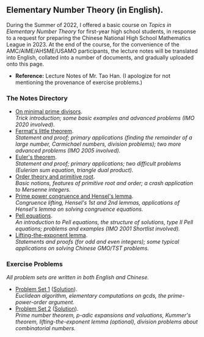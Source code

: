 ## Elementary Number Theory (in English).

During the Summer of 2022, I offered a basic course on _Topics in Elementary Number Theory_ for first-year high school students, in response to a request for preparing the Chinese National High School Mathematics League in 2023. At the end of the course, for the convenience of the AMC/AIME/AHSME/USAMO participants, the lecture notes will be translated into English, collated into a number of documents, and gradually uploaded onto this page. 

- **Reference:** Lecture Notes of Mr. Tao Han. (I apologize for not mentioning the provenance of exercise problems.)

### The Notes Directory

- [On minimal prime divisors](././mindiv.pdf). <br/>
  _Trick introduction; some basic examples and advanced problems (IMO 2020 involved)._
- [Fermat's little theorem](././Fermat.pdf). <br/>
  _Statement and proof; primary applications (finding the remainder of a large number, Carmichael numbers, division problems); two more advanced problems (IMO 2005 involved)._
- [Euler's theorem](././Euler.pdf). <br/>
  _Statement and proof; primary applications; two difficult problems (Eulerian sum equation, triangle dual product)._
- [Order theory and primitive root](././order.pdf). <br/>
  _Basic notions, features of primitive root and order; a crash application to Mersenne integers._
- [Prime power congruence and Hensel's lemma](././Hensel.pdf). <br/>
  _Congruence lifting, Hensel's 1st and 2nd lemmas, applications of Hensel's lemma on solving congruence equations._
- [Pell equations](././Pell.pdf). <br/>
  _An introduction to Pell equations, the structure of solutions, type II Pell equations; problems and examples (IMO 2001 Shortlist involved)._
- [Lifting-the-exponent lemma](././LTE.pdf). <br/>
  _Statements and proofs (for odd and even integers); some typical applications on solving Chinese GMO/TST problems._

### Exercise Problems

_All problem sets are written in both English and Chinese._

- [Problem Set 1](././PS1.pdf) ([Solution](././solution1.pdf)). <br/>
 _Euclidean algorithm, elementary computations on gcds, the prime-power-order argument._
- [Problem Set 2](././PS2.pdf) ([Solution](././solution2.pdf)). <br/>
 _Prime number theorem, p-adic expansions and valuations, Kummer's theorem, lifting-the-exponent lemma (optional), division problems about combinatorial numbers._
